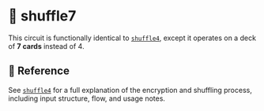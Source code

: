 # 🔀 shuffle7

This circuit is functionally identical to [`shuffle4`](../shuffle4), except it operates on a deck of **7 cards** instead of 4.

## 🔗 Reference

See [`shuffle4`](../shuffle4/README.md) for a full explanation of the encryption and shuffling process, including input structure, flow, and usage notes.

